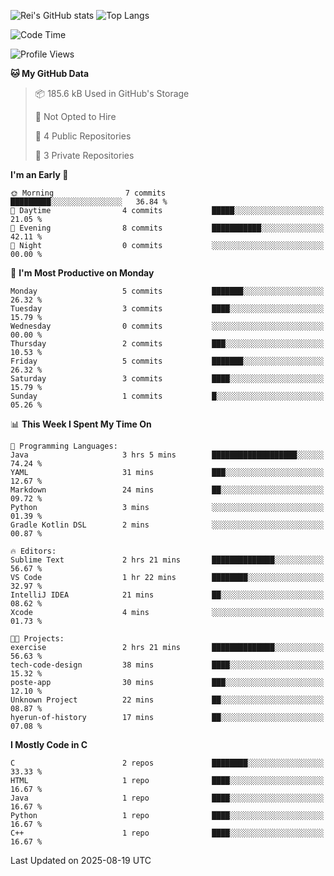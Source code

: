 ![Rei's GitHub stats](https://github-readme-stats.vercel.app/api?username=rei-doda&show_icons=true&theme=transparent)
![Top Langs](https://github-readme-stats.vercel.app/api/top-langs/?username=rei-doda&theme=transparent&layout=compact)

<!--START_SECTION:waka-->
![Code Time](http://img.shields.io/badge/Code%20Time-49%20hrs%203%20mins-blue)

![Profile Views](http://img.shields.io/badge/Profile%20Views-42-blue)

**🐱 My GitHub Data** 

> 📦 185.6 kB Used in GitHub's Storage 
 > 
> 🚫 Not Opted to Hire
 > 
> 📜 4 Public Repositories 
 > 
> 🔑 3 Private Repositories 
 > 
**I'm an Early 🐤** 

```text
🌞 Morning                7 commits           █████████░░░░░░░░░░░░░░░░   36.84 % 
🌆 Daytime                4 commits           █████░░░░░░░░░░░░░░░░░░░░   21.05 % 
🌃 Evening                8 commits           ███████████░░░░░░░░░░░░░░   42.11 % 
🌙 Night                  0 commits           ░░░░░░░░░░░░░░░░░░░░░░░░░   00.00 % 
```
📅 **I'm Most Productive on Monday** 

```text
Monday                   5 commits           ███████░░░░░░░░░░░░░░░░░░   26.32 % 
Tuesday                  3 commits           ████░░░░░░░░░░░░░░░░░░░░░   15.79 % 
Wednesday                0 commits           ░░░░░░░░░░░░░░░░░░░░░░░░░   00.00 % 
Thursday                 2 commits           ███░░░░░░░░░░░░░░░░░░░░░░   10.53 % 
Friday                   5 commits           ███████░░░░░░░░░░░░░░░░░░   26.32 % 
Saturday                 3 commits           ████░░░░░░░░░░░░░░░░░░░░░   15.79 % 
Sunday                   1 commits           █░░░░░░░░░░░░░░░░░░░░░░░░   05.26 % 
```


📊 **This Week I Spent My Time On** 

```text
💬 Programming Languages: 
Java                     3 hrs 5 mins        ███████████████████░░░░░░   74.24 % 
YAML                     31 mins             ███░░░░░░░░░░░░░░░░░░░░░░   12.67 % 
Markdown                 24 mins             ██░░░░░░░░░░░░░░░░░░░░░░░   09.72 % 
Python                   3 mins              ░░░░░░░░░░░░░░░░░░░░░░░░░   01.39 % 
Gradle Kotlin DSL        2 mins              ░░░░░░░░░░░░░░░░░░░░░░░░░   00.87 % 

🔥 Editors: 
Sublime Text             2 hrs 21 mins       ██████████████░░░░░░░░░░░   56.67 % 
VS Code                  1 hr 22 mins        ████████░░░░░░░░░░░░░░░░░   32.97 % 
IntelliJ IDEA            21 mins             ██░░░░░░░░░░░░░░░░░░░░░░░   08.62 % 
Xcode                    4 mins              ░░░░░░░░░░░░░░░░░░░░░░░░░   01.73 % 

🐱‍💻 Projects: 
exercise                 2 hrs 21 mins       ██████████████░░░░░░░░░░░   56.63 % 
tech-code-design         38 mins             ████░░░░░░░░░░░░░░░░░░░░░   15.32 % 
poste-app                30 mins             ███░░░░░░░░░░░░░░░░░░░░░░   12.10 % 
Unknown Project          22 mins             ██░░░░░░░░░░░░░░░░░░░░░░░   08.87 % 
hyerun-of-history        17 mins             ██░░░░░░░░░░░░░░░░░░░░░░░   07.08 % 
```

**I Mostly Code in C** 

```text
C                        2 repos             ████████░░░░░░░░░░░░░░░░░   33.33 % 
HTML                     1 repo              ████░░░░░░░░░░░░░░░░░░░░░   16.67 % 
Java                     1 repo              ████░░░░░░░░░░░░░░░░░░░░░   16.67 % 
Python                   1 repo              ████░░░░░░░░░░░░░░░░░░░░░   16.67 % 
C++                      1 repo              ████░░░░░░░░░░░░░░░░░░░░░   16.67 % 
```




 Last Updated on 2025-08-19 UTC
<!--END_SECTION:waka-->